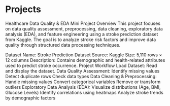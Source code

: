 # Projects


Healthcare Data Quality & EDA Mini Project
Overview
This project focuses on data quality assessment, preprocessing, data cleaning, exploratory data analysis (EDA), and feature engineering using a stroke prediction dataset from Kaggle. The goal is to analyze stroke risk factors and improve data quality through structured data processing techniques.

Dataset
Name: Stroke Prediction Dataset
Source: Kaggle
Size: 5,110 rows × 12 columns
Description: Contains demographic and health-related attributes used to predict stroke occurrence.
Project Workflow
Load Dataset: Read and display the dataset.
Data Quality Assessment:
Identify missing values
Detect duplicate rows
Check data types
Data Cleaning & Preprocessing:
Handle missing values
Convert categorical variables
Remove or transform outliers
Exploratory Data Analysis (EDA):
Visualize distributions (Age, BMI, Glucose Levels)
Identify correlations using heatmaps
Analyze stroke trends by demographic factors
